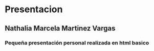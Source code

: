 # Presentacion
## Nathalia Marcela Martinez Vargas

### Pequeña presentación personal realizada en html basico
